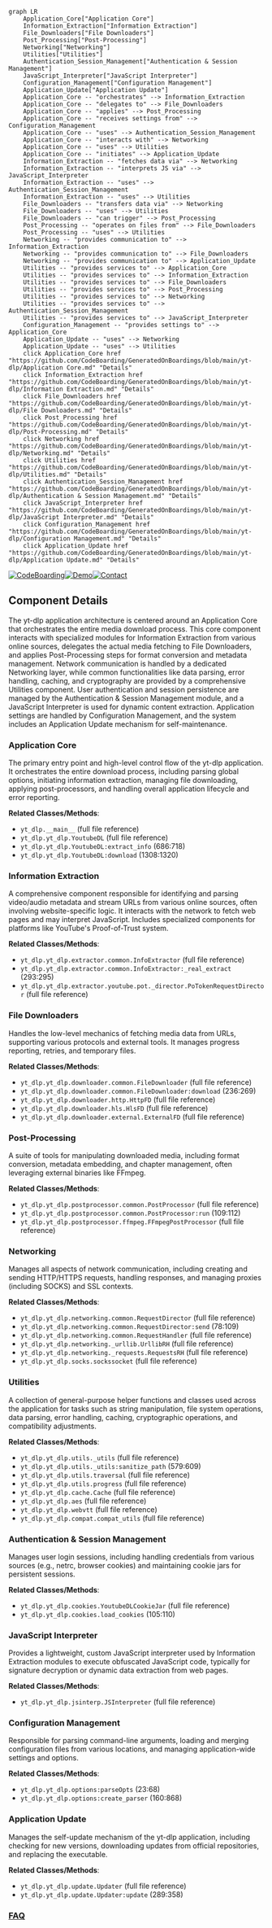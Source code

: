 ```mermaid
graph LR
    Application_Core["Application Core"]
    Information_Extraction["Information Extraction"]
    File_Downloaders["File Downloaders"]
    Post_Processing["Post-Processing"]
    Networking["Networking"]
    Utilities["Utilities"]
    Authentication_Session_Management["Authentication & Session Management"]
    JavaScript_Interpreter["JavaScript Interpreter"]
    Configuration_Management["Configuration Management"]
    Application_Update["Application Update"]
    Application_Core -- "orchestrates" --> Information_Extraction
    Application_Core -- "delegates to" --> File_Downloaders
    Application_Core -- "applies" --> Post_Processing
    Application_Core -- "receives settings from" --> Configuration_Management
    Application_Core -- "uses" --> Authentication_Session_Management
    Application_Core -- "interacts with" --> Networking
    Application_Core -- "uses" --> Utilities
    Application_Core -- "initiates" --> Application_Update
    Information_Extraction -- "fetches data via" --> Networking
    Information_Extraction -- "interprets JS via" --> JavaScript_Interpreter
    Information_Extraction -- "uses" --> Authentication_Session_Management
    Information_Extraction -- "uses" --> Utilities
    File_Downloaders -- "transfers data via" --> Networking
    File_Downloaders -- "uses" --> Utilities
    File_Downloaders -- "can trigger" --> Post_Processing
    Post_Processing -- "operates on files from" --> File_Downloaders
    Post_Processing -- "uses" --> Utilities
    Networking -- "provides communication to" --> Information_Extraction
    Networking -- "provides communication to" --> File_Downloaders
    Networking -- "provides communication to" --> Application_Update
    Utilities -- "provides services to" --> Application_Core
    Utilities -- "provides services to" --> Information_Extraction
    Utilities -- "provides services to" --> File_Downloaders
    Utilities -- "provides services to" --> Post_Processing
    Utilities -- "provides services to" --> Networking
    Utilities -- "provides services to" --> Authentication_Session_Management
    Utilities -- "provides services to" --> JavaScript_Interpreter
    Configuration_Management -- "provides settings to" --> Application_Core
    Application_Update -- "uses" --> Networking
    Application_Update -- "uses" --> Utilities
    click Application_Core href "https://github.com/CodeBoarding/GeneratedOnBoardings/blob/main/yt-dlp/Application Core.md" "Details"
    click Information_Extraction href "https://github.com/CodeBoarding/GeneratedOnBoardings/blob/main/yt-dlp/Information Extraction.md" "Details"
    click File_Downloaders href "https://github.com/CodeBoarding/GeneratedOnBoardings/blob/main/yt-dlp/File Downloaders.md" "Details"
    click Post_Processing href "https://github.com/CodeBoarding/GeneratedOnBoardings/blob/main/yt-dlp/Post-Processing.md" "Details"
    click Networking href "https://github.com/CodeBoarding/GeneratedOnBoardings/blob/main/yt-dlp/Networking.md" "Details"
    click Utilities href "https://github.com/CodeBoarding/GeneratedOnBoardings/blob/main/yt-dlp/Utilities.md" "Details"
    click Authentication_Session_Management href "https://github.com/CodeBoarding/GeneratedOnBoardings/blob/main/yt-dlp/Authentication & Session Management.md" "Details"
    click JavaScript_Interpreter href "https://github.com/CodeBoarding/GeneratedOnBoardings/blob/main/yt-dlp/JavaScript Interpreter.md" "Details"
    click Configuration_Management href "https://github.com/CodeBoarding/GeneratedOnBoardings/blob/main/yt-dlp/Configuration Management.md" "Details"
    click Application_Update href "https://github.com/CodeBoarding/GeneratedOnBoardings/blob/main/yt-dlp/Application Update.md" "Details"
```
[![CodeBoarding](https://img.shields.io/badge/Generated%20by-CodeBoarding-9cf?style=flat-square)](https://github.com/CodeBoarding/GeneratedOnBoardings)[![Demo](https://img.shields.io/badge/Try%20our-Demo-blue?style=flat-square)](https://www.codeboarding.org/demo)[![Contact](https://img.shields.io/badge/Contact%20us%20-%20contact@codeboarding.org-lightgrey?style=flat-square)](mailto:contact@codeboarding.org)

## Component Details

The yt-dlp application architecture is centered around an Application Core that orchestrates the entire media download process. This core component interacts with specialized modules for Information Extraction from various online sources, delegates the actual media fetching to File Downloaders, and applies Post-Processing steps for format conversion and metadata management. Network communication is handled by a dedicated Networking layer, while common functionalities like data parsing, error handling, caching, and cryptography are provided by a comprehensive Utilities component. User authentication and session persistence are managed by the Authentication & Session Management module, and a JavaScript Interpreter is used for dynamic content extraction. Application settings are handled by Configuration Management, and the system includes an Application Update mechanism for self-maintenance.

### Application Core
The primary entry point and high-level control flow of the yt-dlp application. It orchestrates the entire download process, including parsing global options, initiating information extraction, managing file downloading, applying post-processors, and handling overall application lifecycle and error reporting.


**Related Classes/Methods**:

- `yt_dlp.__main__` (full file reference)
- `yt_dlp.yt_dlp.YoutubeDL` (full file reference)
- `yt_dlp.yt_dlp.YoutubeDL:extract_info` (686:718)
- `yt_dlp.yt_dlp.YoutubeDL:download` (1308:1320)


### Information Extraction
A comprehensive component responsible for identifying and parsing video/audio metadata and stream URLs from various online sources, often involving website-specific logic. It interacts with the network to fetch web pages and may interpret JavaScript. Includes specialized components for platforms like YouTube's Proof-of-Trust system.


**Related Classes/Methods**:

- `yt_dlp.yt_dlp.extractor.common.InfoExtractor` (full file reference)
- `yt_dlp.yt_dlp.extractor.common.InfoExtractor:_real_extract` (293:295)
- `yt_dlp.yt_dlp.extractor.youtube.pot._director.PoTokenRequestDirector` (full file reference)


### File Downloaders
Handles the low-level mechanics of fetching media data from URLs, supporting various protocols and external tools. It manages progress reporting, retries, and temporary files.


**Related Classes/Methods**:

- `yt_dlp.yt_dlp.downloader.common.FileDownloader` (full file reference)
- `yt_dlp.yt_dlp.downloader.common.FileDownloader:download` (236:269)
- `yt_dlp.yt_dlp.downloader.http.HttpFD` (full file reference)
- `yt_dlp.yt_dlp.downloader.hls.HlsFD` (full file reference)
- `yt_dlp.yt_dlp.downloader.external.ExternalFD` (full file reference)


### Post-Processing
A suite of tools for manipulating downloaded media, including format conversion, metadata embedding, and chapter management, often leveraging external binaries like FFmpeg.


**Related Classes/Methods**:

- `yt_dlp.yt_dlp.postprocessor.common.PostProcessor` (full file reference)
- `yt_dlp.yt_dlp.postprocessor.common.PostProcessor:run` (109:112)
- `yt_dlp.yt_dlp.postprocessor.ffmpeg.FFmpegPostProcessor` (full file reference)


### Networking
Manages all aspects of network communication, including creating and sending HTTP/HTTPS requests, handling responses, and managing proxies (including SOCKS) and SSL contexts.


**Related Classes/Methods**:

- `yt_dlp.yt_dlp.networking.common.RequestDirector` (full file reference)
- `yt_dlp.yt_dlp.networking.common.RequestDirector:send` (78:109)
- `yt_dlp.yt_dlp.networking.common.RequestHandler` (full file reference)
- `yt_dlp.yt_dlp.networking._urllib.UrllibRH` (full file reference)
- `yt_dlp.yt_dlp.networking._requests.RequestsRH` (full file reference)
- `yt_dlp.yt_dlp.socks.sockssocket` (full file reference)


### Utilities
A collection of general-purpose helper functions and classes used across the application for tasks such as string manipulation, file system operations, data parsing, error handling, caching, cryptographic operations, and compatibility adjustments.


**Related Classes/Methods**:

- `yt_dlp.yt_dlp.utils._utils` (full file reference)
- `yt_dlp.yt_dlp.utils._utils:sanitize_path` (579:609)
- `yt_dlp.yt_dlp.utils.traversal` (full file reference)
- `yt_dlp.yt_dlp.utils.progress` (full file reference)
- `yt_dlp.yt_dlp.cache.Cache` (full file reference)
- `yt_dlp.yt_dlp.aes` (full file reference)
- `yt_dlp.yt_dlp.webvtt` (full file reference)
- `yt_dlp.yt_dlp.compat.compat_utils` (full file reference)


### Authentication & Session Management
Manages user login sessions, including handling credentials from various sources (e.g., netrc, browser cookies) and maintaining cookie jars for persistent sessions.


**Related Classes/Methods**:

- `yt_dlp.yt_dlp.cookies.YoutubeDLCookieJar` (full file reference)
- `yt_dlp.yt_dlp.cookies.load_cookies` (105:110)


### JavaScript Interpreter
Provides a lightweight, custom JavaScript interpreter used by Information Extraction modules to execute obfuscated JavaScript code, typically for signature decryption or dynamic data extraction from web pages.


**Related Classes/Methods**:

- `yt_dlp.yt_dlp.jsinterp.JSInterpreter` (full file reference)


### Configuration Management
Responsible for parsing command-line arguments, loading and merging configuration files from various locations, and managing application-wide settings and options.


**Related Classes/Methods**:

- `yt_dlp.yt_dlp.options:parseOpts` (23:68)
- `yt_dlp.yt_dlp.options:create_parser` (160:868)


### Application Update
Manages the self-update mechanism of the yt-dlp application, including checking for new versions, downloading updates from official repositories, and replacing the executable.


**Related Classes/Methods**:

- `yt_dlp.yt_dlp.update.Updater` (full file reference)
- `yt_dlp.yt_dlp.update.Updater:update` (289:358)




### [FAQ](https://github.com/CodeBoarding/GeneratedOnBoardings/tree/main?tab=readme-ov-file#faq)